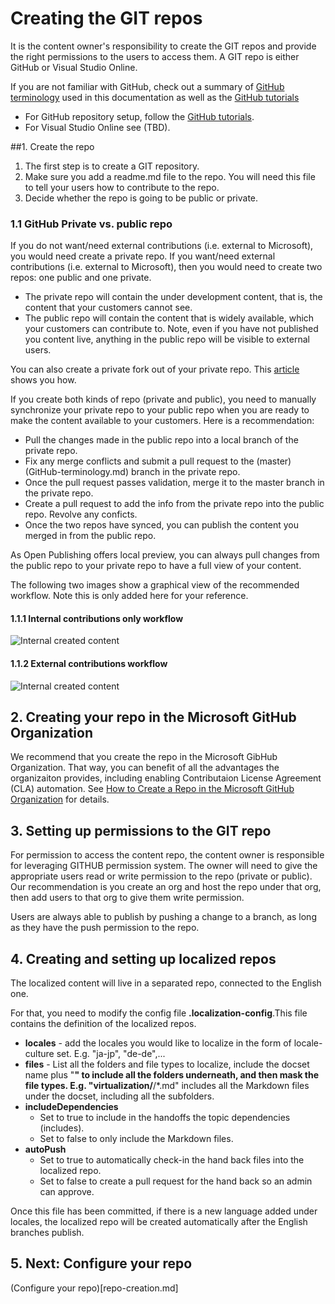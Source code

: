 # Creating the GIT repos
It is the content owner's responsibility to create the GIT repos and provide the right permissions to the users to access them. 
A GIT repo is either GitHub or Visual Studio Online.

If you are not familiar with GitHub, check out a summary of [GitHub terminology](GitHub-terminology.md) used in this documentation as well as the [GitHub tutorials](https://github.com/)

- For GitHub repository setup, follow the [GitHub tutorials](https://help.github.com/articles/set-up-git/).
- For Visual Studio Online see (TBD).

##1. Create the repo
1. The first step is to create a GIT repository.
2. Make sure you add a readme.md file to the repo. You will need this file to tell your users how to contribute to the repo.
3. Decide whether the repo is going to be public or private.

### 1.1 GitHub Private vs. public repo

If you do not want/need external contributions (i.e. external to Microsoft), you would need create a private repo.
If you want/need external contributions (i.e. external to Microsoft), then you would need to create two repos: one public and one private.

- The private repo will contain the under development content, that is, the content that your customers cannot see. 
- The public repo will contain the content that is widely available, which your customers can contribute to. Note, even if you have not published you content live, anything in the public repo will be visible to external users.

You can also create a private fork out of your private repo. This [article](https://opensourcehub.microsoft.com/articles/github-create-private-fork-of-public-repo) shows you how. 

If you create both kinds of repo (private and public), you need to manually synchronize your private repo to your public repo when you are ready to make the content available to your customers. 
Here is a recommendation:  

- Pull the changes made in the public repo into a local branch of the private repo. 
- Fix any merge conflicts and submit a pull request to the (master)(GitHub-terminology.md) branch in the private repo.
- Once the pull request passes validation, merge it to the master branch in the private repo. 
- Create a pull request to add the info from the private repo into the public repo. Revolve any conficts.
- Once the two repos have synced, you can publish the content you merged in from the public repo.
 
As Open Publishing offers local preview, you can always pull changes from the public repo to your private repo to have a full view of your content. 

The following two images show a graphical view of the recommended workflow. Note this is only added here for your reference.

#### 1.1.1 Internal contributions only workflow
![Internal created content](../images/GitHub_InternalWorkflow.png)

#### 1.1.2 External contributions workflow
![Internal created content](../images/GitHub_ExternalWorkflow.png)

  
## 2. Creating your repo in the Microsoft GitHub Organization
We recommend that you create the repo in the Microsoft GibHub Organization. That way, you can benefit of all the advantages the organizaiton provides, including enabling Contributaion License Agreement (CLA) automation. See [How to Create a Repo in the Microsoft GitHub Organization](https://opensourcehub.microsoft.com/articles/how-to-create-new-repo-in-microsoft-github-org-self-service) for details.

## 3. Setting up permissions to the GIT repo
For permission to access the content repo, the content owner is responsible for leveraging GITHUB permission system. The owner will need to give the appropriate users read or write permission to the repo (private or public). Our recommendation is you create an org and host the repo under that org, then add users to that org to give them write permission. 

Users are always able to publish by pushing a change to a branch, as long as they have the push permission to the repo.

## 4. Creating and setting up localized repos
The localized content will live in a separated repo, connected to the English one. 

For that, you need to modify the config file **.localization-config**.This file contains the definition of the localized repos.
 
- **locales** - add the locales you would like to localize in the form of locale-culture set. E.g. "ja-jp", "de-de",...
- **files** - List all the folders and file types to localize, include the docset name plus "**" to include all the folders underneath, and then mask the file types. E.g. "virtualization/**/*.md" includes all the Markdown files under the docset, including all the subfolders.
- **includeDependencies**
	- Set to true to include in the handoffs the topic dependencies (includes). 
	- Set to false to only include the Markdown files.
- **autoPush**
	- Set to true to automatically check-in the hand back files into the localized repo.
	- Set to false to create a pull request for the hand back so an admin can approve.

Once this file has been committed, if there is a new language added under locales, the localized repo will be created automatically after the English branches publish.

## 5. Next: Configure your repo
(Configure your repo)[repo-creation.md]
